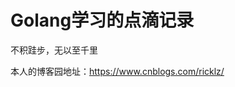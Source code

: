 # Golang学习的点滴记录

不积跬步，无以至千里

本人的博客园地址：https://www.cnblogs.com/ricklz/


















































